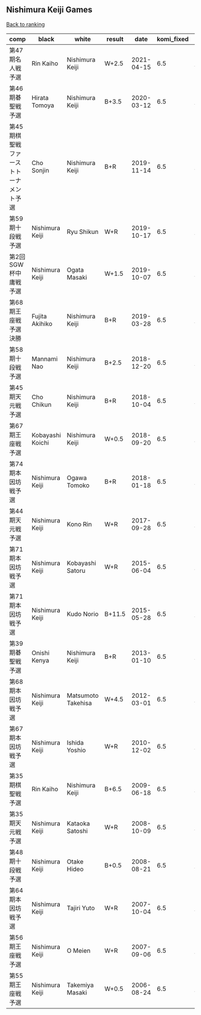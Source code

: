 ## Nishimura Keiji Games

[Back to ranking](../../index.md)




| **comp** | **black** | **white** | **result** | **date** | **komi_fixed** | **kifu** | 
| --- | --- | --- | --- | --- | --- | --- |
| 第47期名人戦予選 | Rin Kaiho | Nishimura Keiji | W+2.5 | 2021-04-15 | 6.5 | [Kifu](https://kifudepot.net/kifucontents.php?id=RApSGJ5O9LjFbfMsPF6htw%3D%3D) | 
| 第46期碁聖戦予選 | Hirata Tomoya | Nishimura Keiji | B+3.5 | 2020-03-12 | 6.5 | [Kifu](https://kifudepot.net/kifucontents.php?id=Vmt2UCWYvp3tz3B2XxwUew%3D%3D) | 
| 第45期棋聖戦ファーストトーナメント予選 | Cho Sonjin | Nishimura Keiji | B+R | 2019-11-14 | 6.5 | [Kifu](https://kifudepot.net/kifucontents.php?id=cKlyTiaJtzqiVXy2GyOhfA%3D%3D) | 
| 第59期十段戦予選 | Nishimura Keiji | Ryu Shikun | W+R | 2019-10-17 | 6.5 | [Kifu](https://kifudepot.net/kifucontents.php?id=U0vXGoPKTLNzAaXLg7omNg%3D%3D) | 
| 第2回SGW杯中庸戦予選 | Nishimura Keiji | Ogata Masaki | W+1.5 | 2019-10-07 | 6.5 | [Kifu](https://kifudepot.net/kifucontents.php?id=37LLc7jE3WFkjmCf2HxAzg%3D%3D) | 
| 第68期王座戦予選決勝 | Fujita Akihiko | Nishimura Keiji | B+R | 2019-03-28 | 6.5 | [Kifu](https://kifudepot.net/kifucontents.php?id=2XGrn5bW1Mw8csvTW420IA%3D%3D) | 
| 第58期十段戦予選 | Mannami Nao | Nishimura Keiji | B+2.5 | 2018-12-20 | 6.5 | [Kifu](https://kifudepot.net/kifucontents.php?id=sD52geFVkFa%2FEF1a9Q2mkA%3D%3D) | 
| 第45期天元戦予選 | Cho Chikun | Nishimura Keiji | B+R | 2018-10-04 | 6.5 | [Kifu](https://kifudepot.net/kifucontents.php?id=Rvd8QcreIBw4O2YEXyCtgg%3D%3D) | 
| 第67期王座戦予選 | Kobayashi Koichi | Nishimura Keiji | W+0.5 | 2018-09-20 | 6.5 | [Kifu](https://kifudepot.net/kifucontents.php?id=OdioBORMpL4cCw03s1UNQw%3D%3D) | 
| 第74期本因坊戦予選 | Nishimura Keiji | Ogawa Tomoko | B+R | 2018-01-18 | 6.5 | [Kifu](https://kifudepot.net/kifucontents.php?id=ap9YQ594gvX%2FByJdNXlHQg%3D%3D) | 
| 第44期天元戦予選 | Nishimura Keiji | Kono Rin | W+R | 2017-09-28 | 6.5 | [Kifu](https://kifudepot.net/kifucontents.php?id=96ik%2B1oUmQVRtLG1nBTg%2BA%3D%3D) | 
| 第71期本因坊戦予選 | Nishimura Keiji | Kobayashi Satoru | W+R | 2015-06-04 | 6.5 | [Kifu](https://kifudepot.net/kifucontents.php?id=Gh1QDV24r9sU9DIzK7zQLA%3D%3D) | 
| 第71期本因坊戦予選 | Nishimura Keiji | Kudo Norio | B+11.5 | 2015-05-28 | 6.5 | [Kifu](https://kifudepot.net/kifucontents.php?id=WBg7b3jHflxxzoftM7brsw%3D%3D) | 
| 第39期碁聖戦予選 | Onishi Kenya | Nishimura Keiji | B+R | 2013-01-10 | 6.5 | [Kifu](https://kifudepot.net/kifucontents.php?id=h85Ym%2Bxr0cp1E8yB9QAbDw%3D%3D) | 
| 第68期本因坊戦予選 | Nishimura Keiji | Matsumoto Takehisa | W+4.5 | 2012-03-01 | 6.5 | [Kifu](https://kifudepot.net/kifucontents.php?id=sBvLo5WE6AStzJfndf4wmg%3D%3D) | 
| 第67期本因坊戦予選 | Nishimura Keiji | Ishida Yoshio | W+R | 2010-12-02 | 6.5 | [Kifu](https://kifudepot.net/kifucontents.php?id=%2Fs%2FLXyY8r%2FDjRZKoJapsZw%3D%3D) | 
| 第35期棋聖戦予選 | Rin Kaiho | Nishimura Keiji | B+6.5 | 2009-06-18 | 6.5 | [Kifu](https://kifudepot.net/kifucontents.php?id=TyJAwVRxBAAUOYw1DbUBvw%3D%3D) | 
| 第35期天元戦予選 | Nishimura Keiji | Kataoka Satoshi | W+R | 2008-10-09 | 6.5 | [Kifu](https://kifudepot.net/kifucontents.php?id=kFs5GnBFbpoXRSbMfqFjPg%3D%3D) | 
| 第48期十段戦予選 | Nishimura Keiji | Otake Hideo | B+0.5 | 2008-08-21 | 6.5 | [Kifu](https://kifudepot.net/kifucontents.php?id=RehxNtbkFHuvK0bka8CDNA%3D%3D) | 
| 第64期本因坊戦予選 | Nishimura Keiji | Tajiri Yuto | W+R | 2007-10-04 | 6.5 | [Kifu](https://kifudepot.net/kifucontents.php?id=8%2BfEtmKF3im%2B%2FdlEctJDaQ%3D%3D) | 
| 第56期王座戦予選 | Nishimura Keiji | O Meien | W+R | 2007-09-06 | 6.5 | [Kifu](https://kifudepot.net/kifucontents.php?id=X4oTUzfUKeC0eb8cup7o1g%3D%3D) | 
| 第55期王座戦予選 | Nishimura Keiji | Takemiya Masaki | W+0.5 | 2006-08-24 | 6.5 | [Kifu](https://kifudepot.net/kifucontents.php?id=MJWr8Wl4VzZS%2F74MmeM59w%3D%3D) |




